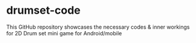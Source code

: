 # drumset-code
This GitHub repository showcases the necessary codes &amp; inner workings for 2D Drum set mini game for Android/mobile
